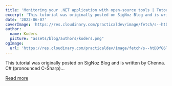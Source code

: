 ```yaml
---
title: 'Monitoring your .NET application with open-source tools | Tutorial'
excerpt: 'This tutorial was originally posted on SigNoz Blog and is written by Chenna.  C# (pronounced C-Sharp)...'
date: '2022-06-07'
coverImage: 'https://res.cloudinary.com/practicaldev/image/fetch/s--htDDfG6l--/c_imagga_scale,f_auto,fl_progressive,h_420,q_auto,w_1000/https://dev-to-uploads.s3.amazonaws.com/uploads/articles/klwsetks3lhz03koi6ff.png'
author:
  name: Koders
  picture: "assets/blog/authors/koders.png"
ogImage:
  url: 'https://res.cloudinary.com/practicaldev/image/fetch/s--htDDfG6l--/c_imagga_scale,f_auto,fl_progressive,h_420,q_auto,w_1000/https://dev-to-uploads.s3.amazonaws.com/uploads/articles/klwsetks3lhz03koi6ff.png'
---
```


This tutorial was originally posted on SigNoz Blog and is written by Chenna.  C# (pronounced C-Sharp)...

[Read more](https://dev.to/signoz/monitoring-your-net-application-with-open-source-tools-tutorial-4jo2)
